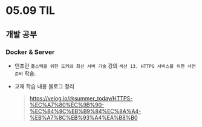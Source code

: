 <h1> 05.09 TIL </h1>

## 개발 공부
### Docker & Server
  - 인프런 `풀스택을 위한 도커와 최신 서버 기술` 강의 `섹션 13. HTTPS 서비스를 위한 사전 준비` 학습.

  - 교재 학습 내용 블로그 정리 
     > https://velog.io/@summer_today/HTTPS-%EC%A7%80%EC%9B%90-%EC%84%9C%EB%B9%84%EC%8A%A4-%EB%A7%8C%EB%93%A4%EA%B8%B0